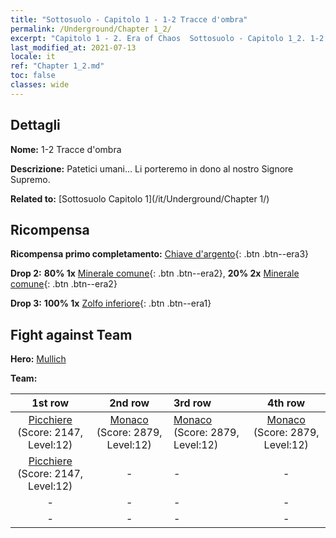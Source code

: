 ```yaml
---
title: "Sottosuolo - Capitolo 1 - 1-2 Tracce d'ombra"
permalink: /Underground/Chapter 1_2/
excerpt: "Capitolo 1 - 2. Era of Chaos  Sottosuolo - Capitolo 1_2. 1-2 Tracce d'ombra"
last_modified_at: 2021-07-13
locale: it
ref: "Chapter 1_2.md"
toc: false
classes: wide
---
```


## Dettagli

 **Nome:** 1-2 Tracce d'ombra

 **Descrizione:** Patetici umani... Li porteremo in dono al nostro Signore Supremo.

 **Related to:** [Sottosuolo Capitolo 1](/it/Underground/Chapter 1/)

## Ricompensa

 **Ricompensa primo completamento:** [Chiave d'argento](/ItemsIT/con_693/){: .btn .btn--era3}

 **Drop 2:** **80% 1x** [Minerale comune](/ItemsIT/mat_6/){: .btn .btn--era2}, **20% 2x** [Minerale comune](/ItemsIT/mat_6/){: .btn .btn--era2}

 **Drop 3:** **100% 1x** [Zolfo inferiore](/ItemsIT/mat_3/){: .btn .btn--era1}


## Fight against Team
 **Hero:** [Mullich](/it/heroes/Mullich/)

 **Team:**


  | 1st row | 2nd row | 3rd row | 4th row |
  |:----:|:----:|:----|:----:|
  | [Picchiere](/it/units/Pikeman/) (Score: 2147, Level:12)  | [Monaco](/it/units/Monk/) (Score: 2879, Level:12)  | [Monaco](/it/units/Monk/) (Score: 2879, Level:12)  | [Monaco](/it/units/Monk/) (Score: 2879, Level:12)  |
  | [Picchiere](/it/units/Pikeman/) (Score: 2147, Level:12)  | - | - | - |
  | - | - | - | - |
  | - | - | - | - |


